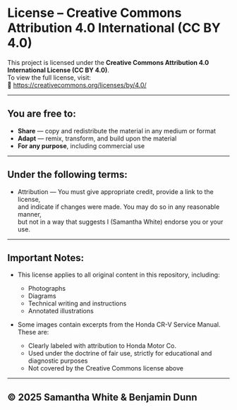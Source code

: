 # License – Creative Commons Attribution 4.0 International (CC BY 4.0)

This project is licensed under the **Creative Commons Attribution 4.0 International License (CC BY 4.0)**.  
To view the full license, visit:  
🔗 https://creativecommons.org/licenses/by/4.0/

---

## You are free to:
- **Share** — copy and redistribute the material in any medium or format
- **Adapt** — remix, transform, and build upon the material
- **For any purpose**, including commercial use

---

## Under the following terms:
- Attribution — You must give appropriate credit, provide a link to the license,  
  and indicate if changes were made. You may do so in any reasonable manner,  
  but not in a way that suggests I (Samantha White) endorse you or your use.

---

## Important Notes:

- This license applies to all original content in this repository, including:
  - Photographs
  - Diagrams
  - Technical writing and instructions
  - Annotated illustrations

- Some images contain excerpts from the Honda CR-V Service Manual. These are:
  - Clearly labeled with attribution to Honda Motor Co.
  - Used under the doctrine of fair use, strictly for educational and diagnostic purposes
  - Not covered by the Creative Commons license above

---

## © 2025 Samantha White & Benjamin Dunn
